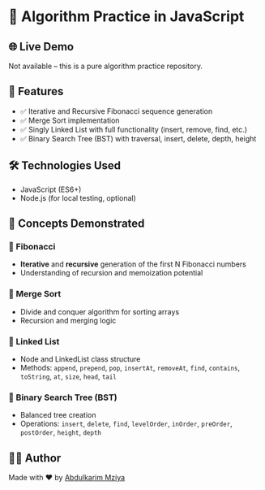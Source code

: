 # 🧮 Algorithm Practice in JavaScript

## 🌐 Live Demo
Not available – this is a pure algorithm practice repository.

## 🚀 Features
- ✅ Iterative and Recursive Fibonacci sequence generation
- ✅ Merge Sort implementation
- ✅ Singly Linked List with full functionality (insert, remove, find, etc.)
- ✅ Binary Search Tree (BST) with traversal, insert, delete, depth, height

## 🛠️ Technologies Used
- JavaScript (ES6+)
- Node.js (for local testing, optional)

## 🧠 Concepts Demonstrated

### 📌 Fibonacci
- **Iterative** and **recursive** generation of the first N Fibonacci numbers
- Understanding of recursion and memoization potential

### 📌 Merge Sort
- Divide and conquer algorithm for sorting arrays
- Recursion and merging logic

### 📌 Linked List
- Node and LinkedList class structure
- Methods: `append`, `prepend`, `pop`, `insertAt`, `removeAt`, `find`, `contains`, `toString`, `at`, `size`, `head`, `tail`

### 📌 Binary Search Tree (BST)
- Balanced tree creation
- Operations: `insert`, `delete`, `find`, `levelOrder`, `inOrder`, `preOrder`, `postOrder`, `height`, `depth`

## 🧑‍💻 Author

Made with ❤️ by [Abdulkarim Mziya](https://abdulmziya.netlify.app/)
